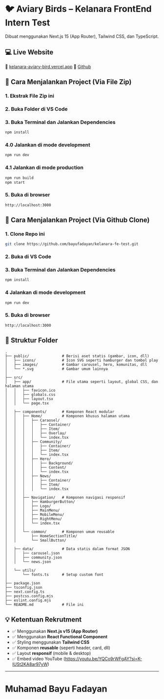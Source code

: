 # 🐦 Aviary Birds – Kelanara FrontEnd Intern Test

Dibuat menggunakan Next.js 15 (App Router), Tailwind CSS, dan TypeScript.

## 💻 Live Website

🔗 [kelanara-aviary-bird.vercel.app](https://kelanara-aviary-bird.vercel.app/)
🔗 [Github](https://github.com/bayufadayan/kelanara-fe-test)

## 🚀 Cara Menjalankan Project (Via File Zip)

### 1. Ekstrak File Zip ini

### 2. Buka Folder di VS Code

### 3. Buka Terminal dan Jalankan Dependencies

```bash
npm install
```

### 4.0 Jalankan di mode development

```bash
npm run dev
```

### 4.1 Jalankan di mode production

```bash
npm run build
npm start
```

### 5. Buka di browser

```
http://localhost:3000
```

## 🚀 Cara Menjalankan Project (Via Github Clone)

### 1. Clone Repo ini

```bash
git clone https://github.com/bayufadayan/kelanara-fe-test.git
```

### 2. Buka di VS Code

### 3. Buka Terminal dan Jalankan Dependencies

```bash
npm install
```

### 4 Jalankan di mode development

```bash
npm run dev
```

### 5. Buka di browser

```
http://localhost:3000
```

## 📁 Struktur Folder

```
.
├── public/               # Berisi aset statis (gambar, icon, dll)
│   ├── icons/            # Icon SVG seperti hamburger dan tombol play
│   ├── images/           # Gambar carousel, hero, komunitas, dll
│   └── *.svg             # Gambar umum lainnya
│
├── src/
│   ├── app/              # File utama seperti layout, global CSS, dan halaman utama
│   │   ├── favicon.ico
│   │   ├── globals.css
│   │   ├── layout.tsx
│   │   └── page.tsx
│
│   ├── components/       # Komponen React modular
│   │   ├── Home/         # Komponen khusus halaman utama
│   │   │   ├── Caraosel/
│   │   │   │   ├── Container/
│   │   │   │   ├── Item/
│   │   │   │   ├── Overlay/
│   │   │   │   └── index.tsx
│   │   │   ├── Community/
│   │   │   │   ├── Container/
│   │   │   │   ├── Item/
│   │   │   │   └── index.tsx
│   │   │   ├── Hero/
│   │   │   │   ├── Background/
│   │   │   │   ├── Content/
│   │   │   │   └── index.tsx
│   │   │   ├── News/
│   │   │   │   ├── Container/
│   │   │   │   ├── Item/
│   │   │   │   └── index.tsx
│   │   │
│   │   ├── Navigation/   # Komponen navigasi responsif
│   │   │   ├── HamburgerButton/
│   │   │   ├── Logo/
│   │   │   ├── MainMenu/
│   │   │   ├── MobileMenu/
│   │   │   ├── RightMenu/
│   │   │   └── index.tsx
│   │   │
│   │   └── common/       # Komponen umum reusable
│   │       ├── HomeSectionTitle/
│   │       └── SmallButton/
│
│   ├── data/             # Data statis dalam format JSON
│   │   ├── carousel.json
│   │   ├── community.json
│   │   └── news.json
│
│   └── utils/
│       └── fonts.ts      # Setup custom font
│
├── package.json
├── tsconfig.json
├── next.config.ts
├── postcss.config.mjs
├── eslint.config.mjs
└── README.md             # File ini
```

## 💡 Ketentuan Rekrutment

- ✅ Menggunakan **Next.js v15 (App Router)**
- ✅ Menggunakan **React Functional Component**
- ✅ Styling menggunakan **Tailwind CSS**
- ✅ Komponen **reusable** (seperti header, card, dll)
- ✅ Layout **responsif** (mobile & desktop)
- ✅ Embed video YouTube (https://youtu.be/YQCo9rWFgAY?si=K-IUSt2KA8ar97yW)

---

# Muhamad Bayu Fadayan
